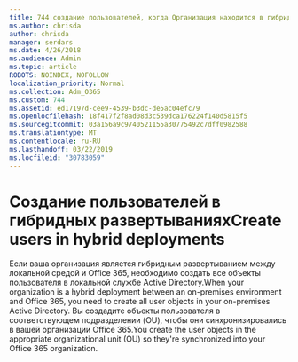 ```yaml
---
title: 744 создание пользователей, когда Организация находится в гибридном режиме
ms.author: chrisda
author: chrisda
manager: serdars
ms.date: 4/26/2018
ms.audience: Admin
ms.topic: article
ROBOTS: NOINDEX, NOFOLLOW
localization_priority: Normal
ms.collection: Adm_O365
ms.custom: 744
ms.assetid: ed17197d-cee9-4539-b3dc-de5ac04efc79
ms.openlocfilehash: 18f417f2f8ad08d3c539dca176224f140d5815f5
ms.sourcegitcommit: 03a156a9c9740521155a30775492c7dff0982588
ms.translationtype: MT
ms.contentlocale: ru-RU
ms.lasthandoff: 03/22/2019
ms.locfileid: "30783059"
---
```

# <a name="create-users-in-hybrid-deployments"></a><span data-ttu-id="c4488-102">Создание пользователей в гибридных развертываниях</span><span class="sxs-lookup"><span data-stu-id="c4488-102">Create users in hybrid deployments</span></span>

<span data-ttu-id="c4488-103">Если ваша организация является гибридным развертыванием между локальной средой и Office 365, необходимо создать все объекты пользователя в локальной службе Active Directory.</span><span class="sxs-lookup"><span data-stu-id="c4488-103">When your organization is a hybrid deployment between an on-premises environment and Office 365, you need to create all user objects in your on-premises Active Directory.</span></span> <span data-ttu-id="c4488-104">Вы создадите объекты пользователя в соответствующем подразделении (OU), чтобы они синхронизировались в вашей организации Office 365.</span><span class="sxs-lookup"><span data-stu-id="c4488-104">You create the user objects in the appropriate organizational unit (OU) so they're synchronized into your Office 365 organization.</span></span>
  

